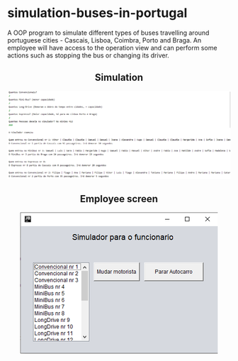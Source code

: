 # simulation-buses-in-portugal
A OOP program to simulate different types of buses travelling around portuguese cities - Cascais, Lisboa, Coimbra, Porto and Braga.
An employee will have access to the operation view and can perform some actions such as stopping the bus or changing its driver.

<h2 align="center"> Simulation </h3>
<p align="center">

  <img alt="menu image of the application" src="https://github.com/fbkz/simulation-buses-in-portugal/blob/master/bus.png">
</p>

<h2 align="center"> Employee screen </h3>
<p align="center">

  <img alt="menu image of the application" src="https://github.com/fbkz/simulation-buses-in-portugal/blob/master/employee.png">
</p>

